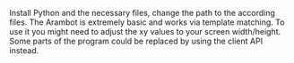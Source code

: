 Install Python and the necessary files, change the path to the according files.
The Arambot is extremely basic and works via template matching.
To use it you might need to adjust the xy values to your screen width/height.
Some parts of the program could be replaced by using the client API instead.
